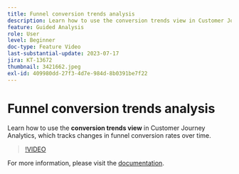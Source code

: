 ```yaml
---
title: Funnel conversion trends analysis
description: Learn how to use the conversion trends view in Customer Journey Analytics, which tracks changes in funnel conversion rates over time.
feature: Guided Analysis
role: User
level: Beginner
doc-type: Feature Video
last-substantial-update: 2023-07-17
jira: KT-13672
thumbnail: 3421662.jpeg
exl-id: 409980dd-27f3-4d7e-984d-8b0391be7f22
---
```

# Funnel conversion trends analysis

Learn how to use the **conversion trends view** in Customer Journey Analytics, which tracks changes in funnel conversion rates over time.

>[!VIDEO](https://video.tv.adobe.com/v/3421662/?learn=on)

For more information, please visit the [documentation](
https://experienceleague.adobe.com/docs/analytics-platform/using/guided-analysis/funnel/conversion-trends.html).

